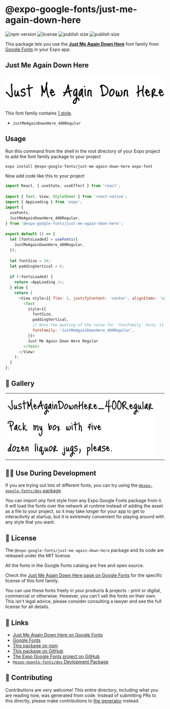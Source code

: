 # @expo-google-fonts/just-me-again-down-here

![npm version](https://flat.badgen.net/npm/v/@expo-google-fonts/just-me-again-down-here)
![license](https://flat.badgen.net/github/license/expo/google-fonts)
![publish size](https://flat.badgen.net/packagephobia/install/@expo-google-fonts/just-me-again-down-here)
![publish size](https://flat.badgen.net/packagephobia/publish/@expo-google-fonts/just-me-again-down-here)

This package lets you use the [**Just Me Again Down Here**](https://fonts.google.com/specimen/Just+Me+Again+Down+Here) font family from [Google Fonts](https://fonts.google.com/) in your Expo app.

## Just Me Again Down Here

![Just Me Again Down Here](./font-family.png)

This font family contains [1 style](#-gallery).

- `JustMeAgainDownHere_400Regular`

## Usage

Run this command from the shell in the root directory of your Expo project to add the font family package to your project
```sh
expo install @expo-google-fonts/just-me-again-down-here expo-font
```

Now add code like this to your project
```js
import React, { useState, useEffect } from 'react';

import { Text, View, StyleSheet } from 'react-native';
import { AppLoading } from 'expo';
import {
  useFonts,
  JustMeAgainDownHere_400Regular,
} from '@expo-google-fonts/just-me-again-down-here';

export default () => {
  let [fontsLoaded] = useFonts({
    JustMeAgainDownHere_400Regular,
  });

  let fontSize = 24;
  let paddingVertical = 6;

  if (!fontsLoaded) {
    return <AppLoading />;
  } else {
    return (
      <View style={{ flex: 1, justifyContent: 'center', alignItems: 'center' }}>
        <Text
          style={{
            fontSize,
            paddingVertical,
            // Note the quoting of the value for `fontFamily` here; it expects a string!
            fontFamily: 'JustMeAgainDownHere_400Regular',
          }}>
          Just Me Again Down Here Regular
        </Text>
      </View>
    );
  }
};

```

## 🔡 Gallery


||||
|-|-|-|
|![JustMeAgainDownHere_400Regular](./JustMeAgainDownHere_400Regular.ttf.png)||||


## 👩‍💻 Use During Development

If you are trying out lots of different fonts, you can try using the [`@expo-google-fonts/dev` package](https://github.com/expo/google-fonts/tree/master/font-packages/dev#readme).

You can import *any* font style from any Expo Google Fonts package from it. It will load the fonts
over the network at runtime instead of adding the asset as a file to your project, so it may take longer
for your app to get to interactivity at startup, but it is extremely convenient
for playing around with any style that you want.

## 📖 License

The `@expo-google-fonts/just-me-again-down-here` package and its code are released under the MIT license.

All the fonts in the Google Fonts catalog are free and open source.

Check the [Just Me Again Down Here page on Google Fonts](https://fonts.google.com/specimen/Just+Me+Again+Down+Here) for the specific license of this font family.

You can use these fonts freely in your products & projects - print or digital, commercial or otherwise. However, you can't sell the fonts on their own. This isn't legal advice, please consider consulting a lawyer and see the full license for all details.

## 🔗 Links

- [Just Me Again Down Here on Google Fonts](https://fonts.google.com/specimen/Just+Me+Again+Down+Here)
- [Google Fonts](https://fonts.google.com/)
- [This package on npm](https://www.npmjs.com/package/@expo-google-fonts/just-me-again-down-here)
- [This package on GitHub](https://github.com/expo/google-fonts/tree/master/font-packages/just-me-again-down-here)
- [The Expo Google Fonts project on GitHub](https://github.com/expo/google-fonts)
- [`@expo-google-fonts/dev` Devlopment Package](https://github.com/expo/google-fonts/tree/master/font-packages/dev)

## 🤝 Contributing

Contributions are very welcome! This entire directory, including what you are reading now, was generated from code. Instead of submitting PRs to this directly, please make contributions to [the generator](https://github.com/expo/google-fonts/tree/master/packages/generator) instead.
